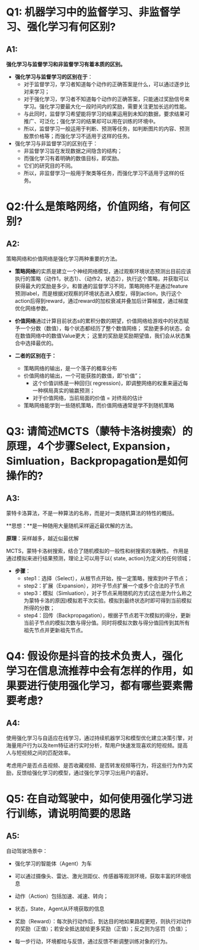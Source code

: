 # Q1: 机器学习中的监督学习、非监督学习、强化学习有何区别?

## A1:

**强化学习与监督学习和非监督学习有着本质的区别。**

- **强化学习与监督学习的区别在于**：
  - 对于监督学习，学习者知道每个动作的正确答案是什么，可以通过逐步比对来学习；
  - 对于强化学习，学习者不知道每个动作的正确答案，只能通过奖励信号来学习。强化学习要最大化一段时间内的奖励，需要关注更加长远的性能。
  - 与此同时，监督学习希望能将学习的结果运用到未知的数据，要求结果可推广、可泛化；强化学习的结果却可以用在训练的环境中。
  - 所以，监督学习一般运用于判断、预测等任务，如判断图片的内容、预测股票价格等；而强化学习不适用于这样的任务。
- 强化学习与非监督学习的区别在于：
  - 非监督学习旨在发现数据之间隐含的结构；
  - 而强化学习有着明确的数值目标，即奖励。
  - 它们的研究目的不同。
  - 所以，非监督学习一般用于聚类等任务，而强化学习不适用于这样的任务。



# Q2:什么是策略网络，价值网络，有何区别?

## A2:

策略网络和价值网络是强化学习两种重要的方法。

- **策略网络**的实质是建立一个神经网络模型，通过观察环境状态预测出目前应该执行的策略（动作1，状态1）、（动作2，状态2），执行这个策略，并获取可以获得最大的奖励是多少。和普通的监督学习不同，策略网络不是通过feature预测label，而是根据对观察的环境状态进入模型，得到action，执行这个action后得到reward，通过reward的加权衰减并叠加后计算梯度，通过梯度优化网络参数。

- **价值网络**通过计算目前状态s的累积分数的期望，价值网络给游戏中的状态赋予一个分数（数值），每个状态都经历了整个数值网络；
  	奖励更多的状态，会在数值网络中的数值Value更大；
  	这里的奖励是奖励期望值，我们会从状态集合中选择最优的。

- **二者的区别在于：**
  - 策略网络的输出，是一个落子的概率分布
  - 价值网络的输出，一个可能获胜的数值，即“价值”；
    - 这个价值训练是一种回归( regression)，即调整网络的权重来逼近每一种棋局真实的输嬴预测；
    - 对于价值网络，当前局面的价值 = 对终局的估计
  - 策略网络能学到一些随机策略，而价值网络通常是学不到随机策略



# Q3: 请简述MCTS（蒙特卡洛树搜索）的原理，4个步骤Select, Expansion，Simluation，Backpropagation是如何操作的?

## A3:

蒙特卡洛算法，不是一种算法的名称，而是对一类随机算法的特性的概括。

**思想：**是一种随用大量随机采样逼近最优解的方法。

**原理**：采样越多，越近似最优解

MCTS，蒙特卡洛树搜索，结合了随机模拟的一般性和树搜索的准确性。
作用是通过模拟来进行结果预测，理论上可以用于以{ state, action}为定义的任何领城；

- **步骤**：
  - step1：选择（Select），从根节点开始，按一定策略，搜索到叶子节点；
  - step2：扩展（Expansion），对叶子节点扩展一个或多个合法的子节点
  - step3：模拟（Simluation），对子节点采用随机的方式(这也是为什么称之为蒙特卡洛的原因)模拟若干次实验。模拟到最终状态时即可得到当前模拟所得的分数；
  - step4：回传（Backpropagation），根据子节点若干次模拟的得分，更新当前子节点的模拟次数与得分值。同时将模拟次数与得分值回传到其所有祖先节点并更新祖先节点。




# Q4: 假设你是抖音的技术负责人，强化学习在信息流推荐中会有怎样的作用，如果要进行使用强化学习，都有哪些要素需要考虑?

## A4:

使用强化学习与自适应在线学习，通过持续机器学习和模型优化建立决策引擎，对海量用户行为以及item特征进行实时分析，帮用户快速发现喜欢的短视频。提高人与短视频之间的匹配效率。

考虑用户是否点击视频、是否收藏视频、是否转发视频等行为，将这些行为作为奖励，反馈给强化学习的模型，通过强化学习学习出用户的喜好。





# Q5: 在自动驾驶中，如何使用强化学习进行训练，请说明简要的思路

## A5: 

自动驾驶场景中：

- 强化学习的智能体（Agent）为车

- 可以通过摄像头、雷达、激光测距仪、传感器等观测环境，获取丰富的环境信息

- 动作（Action）包括加速、减速、转向；

- 状态，State，Agent从环境获取的信息

- 奖励（Reward）：每次执行动作后，到达目的地如果路程更短，则执行对动作的奖励（正值）；若安全抵达就给更多奖励（正值）；反之则为惩罚（负值）；

- 每一步行动，环境都给与反馈，通过反馈不断调整训练对象的行为。

  





